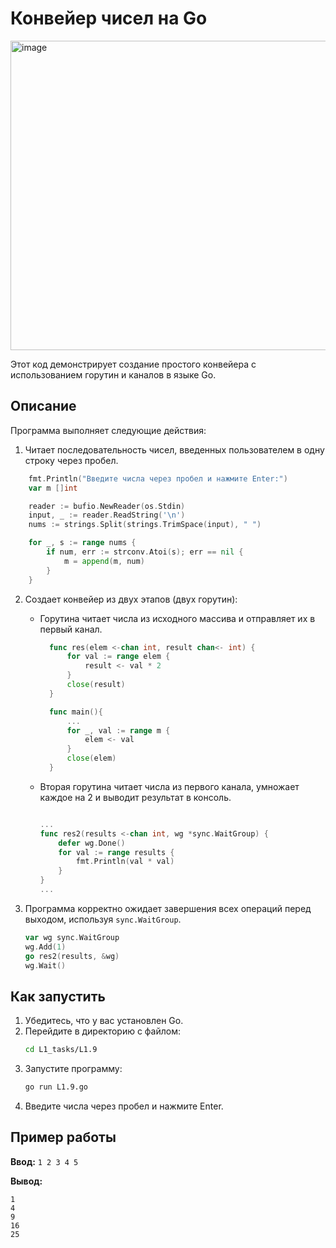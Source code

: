 # Конвейер чисел на Go
<img width="805" height="495" alt="image" src="https://github.com/user-attachments/assets/998e9397-4016-410f-b1ba-aec415b12710" />


Этот код демонстрирует создание простого конвейера с использованием горутин и каналов в языке Go.

## Описание

Программа выполняет следующие действия:
1.  Читает последовательность чисел, введенных пользователем в одну строку через пробел.

```go
    fmt.Println("Введите числа через пробел и нажмите Enter:")
	var m []int

	reader := bufio.NewReader(os.Stdin)
	input, _ := reader.ReadString('\n')
	nums := strings.Split(strings.TrimSpace(input), " ")

	for _, s := range nums {
		if num, err := strconv.Atoi(s); err == nil {
			m = append(m, num)
		}
	}

```


2.  Создает конвейер из двух этапов (двух горутин):
   
    - Горутина читает числа из исходного массива и отправляет их в первый канал.
      ```go 
    	func res(elem <-chan int, result chan<- int) {
	   	 	for val := range elem {
		    	result <- val * 2
	    	}
	    	close(result)
    	}

    	func main(){
        	...
        	for _, val := range m {
		    	elem <- val
	    	}
        	close(elem)
    	} 
		```
    - Вторая горутина читает числа из первого канала, умножает каждое на 2 и выводит результат в консоль.
	
		```go
    
    	...
    	func res2(results <-chan int, wg *sync.WaitGroup) {
	    	defer wg.Done()
	    	for val := range results {
		    	fmt.Println(val * val)
	    	}
    	}
    	...
		```
    

4.  Программа корректно ожидает завершения всех операций перед выходом, используя `sync.WaitGroup`.

    ```go
    var wg sync.WaitGroup
    wg.Add(1)
    go res2(results, &wg)
    wg.Wait()
    ```


## Как запустить

1.  Убедитесь, что у вас установлен Go.
2.  Перейдите в директорию с файлом:
    ```bash
    cd L1_tasks/L1.9
    ```
3.  Запустите программу:
    ```bash
    go run L1.9.go
    ```
4.  Введите числа через пробел и нажмите Enter.

## Пример работы

**Ввод:**
```1 2 3 4 5```

**Вывод:**
```
1
4
9
16
25 
```
